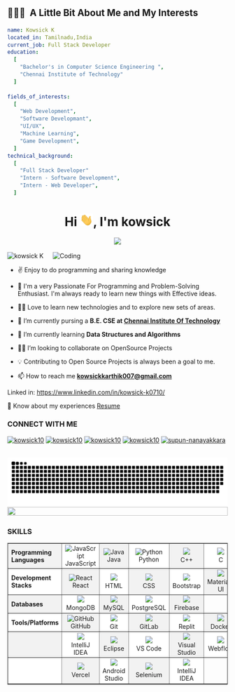 <h2> 👨🏻‍💻 &nbsp;A Little Bit About Me and My Interests</h2>

```yaml
name: Kowsick K
located_in: Tamilnadu,India
current_job: Full Stack Developer
education:
  [
    "Bachelor's in Computer Science Engineering ",
    "Chennai Institute of Technology"
  ]

fields_of_interests:
  [
    "Web Development",
    "Software Developmant",
    "UI/UX",
    "Machine Learning",
    "Game Development",
  ]
technical_background:
  [
    "Full Stack Developer"
    "Intern - Software Development",
    "Intern - Web Developer",
  ]

```


<h1 align="center">Hi <img src="https://raw.githubusercontent.com/ABSphreak/ABSphreak/master/gifs/Hi.gif" width="30px">, I'm kowsick </h1>
<p align="center">
  <a href="https://github.com/Ratheshan03/readme-typing-svg"><img src="https://readme-typing-svg.herokuapp.com?lines=Computer+Science+Undergraduate;Aspiring+Software+Developer+Engineer;Full+Stack+Web+Developer;DevOps+Engineer&center=true&width=500&height=50"></a>
</p>

<!--<h1 align="center">Hi 👋, I'm kowsick </h1>-->

<img align="right" alt="Coding" width="400" src="https://user-images.githubusercontent.com/74038190/229223263-cf2e4b07-2615-4f87-9c38-e37600f8381a.gif">


<p align="left"> <img src="https://komarev.com/ghpvc/?username=iamrudhresh&label=Profile%20views&color=0e75b6&style=flat" alt="kowsick K" /> </p>

- ✌️ Enjoy to do programming and sharing knowledge

- 🥋 I'm a very Passionate For Programming and Problem-Solving Enthusiast. I'm always ready to learn new things with Effective ideas.

- 👨‍💻 Love to learn new technologies and to explore new sets of areas.

- 🔭 I’m currently pursing a **B.E. CSE at [Chennai Institute Of Technology](https://www.citchennai.edu.in/)**

- 🌱 I’m currently learning **Data Structures and Algorithms**
  
- 💭👯 I’m looking to collaborate on OpenSource Projects

- 💡 Contributing to Open Source Projects is always been a goal to me.

- 📫 How to reach me **kowsickkarthik007@gmail.com**

Linked in:
https://www.linkedin.com/in/kowsick-k0710/

 📄 Know about my experiences [Resume](https://drive.google.com/file/d/1sdfQxIbfGh53PMauBWz9tsWx6uyP2mAY/view?usp=drivesdk)
<br>
<h3 align="left">CONNECT WITH ME</h3>
<p align="left">
<a href="https://www.linkedin.com/in/kowsick-k0710/" target="blank"><img align="center" src="https://raw.githubusercontent.com/rahuldkjain/github-profile-readme-generator/master/src/images/icons/Social/linked-in-alt.svg" alt="kowsick10" height="30" width="40" /></a>
<a href="https://x.com/KowsickK7896?t=kSE4xgJzXEc0lMTQNOOc0A&s=09" target="blank"><img align="center" src="https://raw.githubusercontent.com/rahuldkjain/github-profile-readme-generator/master/src/images/icons/Social/twitter.svg" alt="kowsick10" height="30" width="40" /></a>
<a href="https://www.facebook.com/kowsick007?mibextid=ZbWKwL" target="blank"><img align="center" src="https://raw.githubusercontent.com/rahuldkjain/github-profile-readme-generator/master/src/images/icons/Social/facebook.svg" alt="kowsick10" height="30" width="40" /></a>
<a href="https://www.instagram.com/itz_me_kowsick_/" target="blank"><img align="center" src="https://raw.githubusercontent.com/rahuldkjain/github-profile-readme-generator/master/src/images/icons/Social/instagram.svg" alt="kowsick10" height="30" width="40" /></a>
<a href="" target="blank"><img align="center" src="https://raw.githubusercontent.com/rahuldkjain/github-profile-readme-generator/master/src/images/icons/Social/stack-overflow.svg" alt="supun-nanayakkara" height="30" width="40" /></a>
</p>
<br>

<picture>
  <source media="(prefers-color-scheme: dark)" srcset="https://raw.githubusercontent.com/platane/platane/output/github-contribution-grid-snake-dark.svg">
  <source media="(prefers-color-scheme: light)" srcset="https://raw.githubusercontent.com/platane/platane/output/github-contribution-grid-snake.svg">
  <img alt="github contribution grid snake animation" src="https://raw.githubusercontent.com/platane/platane/output/github-contribution-grid-snake.svg">
</picture>

<br>
  <img src="https://i.gifer.com/origin/8c/8cd3f1898255c045143e1da97fbabf10_w200.gif" height="20" width="100%">
<br>
<h3 align="left"><b>SKILLS</b></h3>
<table border="1" cellpadding="10" cellspacing="0" style="border-collapse: collapse;">
  <tr>
    <th align="left" style="background-color: #f2f2f2;">Programming Languages</th>
    <td align="center" width="96" style="background-color: #ffffff;">
      <img src="https://techstack-generator.vercel.app/js-icon.svg" alt="JavaScript" width="65" height="65" />
      <br>JavaScript
    </td>
    <td align="center" width="96" style="background-color: #f2f2f2;">
      <img src="https://techstack-generator.vercel.app/java-icon.svg" alt="Java" width="65" height="65" />
      <br>Java
    </td>
    <td align="center" width="96" style="background-color: #ffffff;">
      <img src="https://techstack-generator.vercel.app/python-icon.svg" alt="Python" width="65" height="65" />
      <br>Python
    </td>
    <td align="center" width="96" style="background-color: #f2f2f2;">
      <a href="https://skillicons.dev">
        <img src="https://skillicons.dev/icons?i=cpp" />
      </a>
      <br>C++
    </td>
    <td align="center" width="96" style="background-color: #ffffff;">
      <a href="https://skillicons.dev">
        <img src="https://skillicons.dev/icons?i=c" />
      </a>
      <br>C
    </td>
  </tr>
  <tr>
    <th align="left" style="background-color: #ffffff;">Development Stacks</th>
    <td align="center" width="96" style="background-color: #f2f2f2;">
      <img src="https://techstack-generator.vercel.app/react-icon.svg" alt="React" width="65" height="65" />
      <br>React
    </td>
    <td align="center" width="96" style="background-color: #ffffff;">
      <a href="https://skillicons.dev">
        <img src="https://skillicons.dev/icons?i=html" />
      </a>
      <br>HTML
    </td>
    <td align="center" width="96" style="background-color: #f2f2f2;">
      <a href="https://skillicons.dev">
        <img src="https://skillicons.dev/icons?i=css" />
      </a>
      <br>CSS
    </td>
    <td align="center" width="96" style="background-color: #ffffff;">
      <a href="https://skillicons.dev">
        <img src="https://skillicons.dev/icons?i=bootstrap" />
      </a>
      <br>Bootstrap
    </td>
    <td align="center" width="96" style="background-color: #f2f2f2;">
      <a href="https://skillicons.dev">
        <img src="https://skillicons.dev/icons?i=mui" />
      </a>
      <br>Material-UI
    </td>
    <td align="center" width="96" style="background-color: #ffffff;">
      <a href="https://skillicons.dev">
        <img src="https://skillicons.dev/icons?i=tailwind" />
      </a>
      <br>Tailwind
    </td>
  </tr>
  <tr>
    <th align="left" style="background-color: #f2f2f2;">Databases</th>
    <td align="center" width="96" style="background-color: #ffffff;">
      <a href="https://skillicons.dev">
        <img src="https://skillicons.dev/icons?i=mongodb" />
      </a>
      <br>MongoDB
    </td>
    <td align="center" width="96" style="background-color: #f2f2f2;">
      <a href="https://skillicons.dev">
        <img src="https://skillicons.dev/icons?i=mysql" />
      </a>
      <br>MySQL
    </td>
    <td align="center" width="96" style="background-color: #ffffff;">
      <a href="https://skillicons.dev">
        <img src="https://skillicons.dev/icons?i=postgresql" />
      </a>
      <br>PostgreSQL
    </td>
    <td align="center" width="96" style="background-color: #f2f2f2;">
      <a href="https://skillicons.dev">
        <img src="https://skillicons.dev/icons?i=firebase" />
      </a>
      <br>Firebase
    </td>
  </tr>
  <tr>
    <th align="left" style="background-color: #ffffff;">Tools/Platforms</th>
    <td align="center" width="96" style="background-color: #f2f2f2;">
      <img src="https://techstack-generator.vercel.app/github-icon.svg" alt="GitHub" width="65" height="65" />
      <br>GitHub
    </td>
    <td align="center" width="96" style="background-color: #ffffff;">
      <a href="https://skillicons.dev">
        <img src="https://skillicons.dev/icons?i=git" />
      </a>
      <br>Git
    </td>
    <td align="center" width="96" style="background-color: #f2f2f2;">
      <a href="https://skillicons.dev">
        <img src="https://skillicons.dev/icons?i=gitlab" />
      </a>
      <br>GitLab
    </td>
    <td align="center" width="96" style="background-color: #ffffff;">
      <a href="https://skillicons.dev">
        <img src="https://skillicons.dev/icons?i=replit" />
      </a>
      <br>Replit
    </td>
    <td align="center" width="96" style="background-color: #f2f2f2;">
      <a href="https://skillicons.dev">
        <img src="https://skillicons.dev/icons?i=docker" />
      </a>
      <br>Docker
    </td>
    <td align="center" width="96" style="background-color: #ffffff;">
      <a href="https://skillicons.dev">
        <img src="https://skillicons.dev/icons?i=figma" />
      </a>
      <br>Figma
    </td>
  </tr>
  <tr>
    <th align="left" style="background-color: #f2f2f2;"></th>
    <td align="center" width="96" style="background-color: #ffffff;">
      <a href="https://skillicons.dev">
        <img src="https://skillicons.dev/icons?i=idea" />
      </a>
      <br>IntelliJ IDEA
    </td>
    <td align="center" width="96" style="background-color: #f2f2f2;">
      <a href="https://skillicons.dev">
        <img src="https://skillicons.dev/icons?i=eclipse" />
      </a>
      <br>Eclipse
    </td>
    <td align="center" width="96" style="background-color: #ffffff;">
      <a href="https://skillicons.dev">
        <img src="https://skillicons.dev/icons?i=vscode" />
      </a>
      <br>VS Code
    </td>
    <td align="center" width="96" style="background-color: #f2f2f2;">
      <a href="https://skillicons.dev">
        <img src="https://skillicons.dev/icons?i=visualstudio" />
      </a>
      <br>Visual Studio
    </td>
    <td align="center" width="96" style="background-color: #ffffff;">
      <a href="https://skillicons.dev">
        <img src="https://skillicons.dev/icons?i=webflow" />
      </a>
      <br>Webflow
    </td>
    <td align="center" width="96" style="background-color: #f2f2f2;">
      <a href="https://skillicons.dev">
        <img src="https://skillicons.dev/icons?i=netlify" />
      </a>
      <br>Netlify
    </td>
  </tr>
  <tr>
    <th align="left" style="background-color: #ffffff;"></th>
    <td align="center" width="96" style="background-color: #f2f2f2;">
      <a href="https://skillicons.dev">
        <img src="https://skillicons.dev/icons?i=vercel" />
      </a>
      <br>Vercel
    </td>
    <td align="center" width="96" style="background-color: #ffffff;">
      <a href="https://skillicons.dev">
        <img src="https://skillicons.dev/icons?i=androidstudio" />
      </a>
      <br>Android Studio
    </td>
    <td align="center" width="96" style="background-color: #f2f2f2;">
      <a href="https://skillicons.dev">
        <img src="https://skillicons.dev/icons?i=selenium" />
      </a>
      <br>Selenium
    </td>
    <td align="center" width="96" style="background-color: #ffffff;">
      <a href="https://skillicons.dev">
        <img src="https://skillicons.dev/icons?i=idea" />
      </a>
      <br>IntelliJ IDEA
    </td>
  </tr>
</table>
<br>






